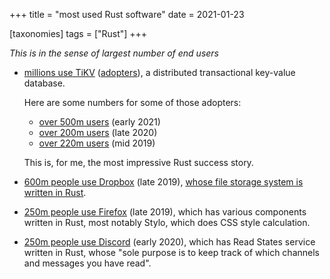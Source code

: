 +++
title = "most used Rust software"
date = 2021-01-23

[taxonomies]
tags = ["Rust"]
+++

*This is in the sense of largest number of end users*

- [millions use TiKV](https://www.cncf.io/blog/2019/05/21/toc-votes-to-move-tikv-into-cncf-incubator)
  ([adopters](https://tikv.org/adopters)), a distributed transactional key-value database.

  Here are some numbers for some of those adopters:
   - [over 500m users] (early 2021)
   - [over 200m users] (late 2020)
   - [over 220m users] (mid 2019)

  This is, for me, the most impressive Rust success story.

- [600m people use Dropbox][dropbox] (late 2019),
  [whose file storage system is written in Rust][rust@dropbox].

- [250m people use Firefox](https://data.firefox.com/dashboard/user-activity)
  (late 2019), which has various components written in Rust,
  most notably Stylo, which does CSS style calculation.

- [250m people use Discord](https://blog.discordapp.com/a190bbca2b1f)
  (early 2020), which has Read States service written in Rust,
  whose "sole purpose is to keep track of which channels and messages you have read".

[dropbox]: https://investors.dropbox.com/news-releases/news-release-details/dropbox-announces-fourth-quarter-and-fiscal-2019-results
[rust@dropbox]: https://www.wired.com/2016/03/epic-story-dropboxs-exodus-amazon-cloud-empire
[over 500m users]: https://pingcap.com/case-studies/no-sharding-no-etl-use-scale-out-mysql-alternative-to-store-160-tb-of-data
[over 200m users]: https://pingcap.com/case-studies/how-chinas-insurance-giant-improved-agile-application-performance-with-a-newsql-database
[over 220m users]: https://pingcap.com/case-studies/lesson-learned-from-queries-over-1.3-trillion-rows-of-data-within-milliseconds-of-response-time-at-zhihu

